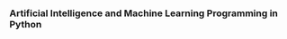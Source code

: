 ### Artificial Intelligence and Machine Learning Programming in Python 

<!--
**aniketjain12/aniketjain12** is a ✨ _special_ ✨ repository because its `README.md` (this file) appears on your GitHub profile.
-->
